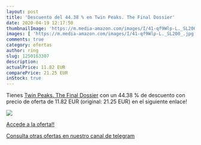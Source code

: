 ```yaml
---
layout: post
title: 'Descuento del 44.38 % en Twin Peaks. The Final Dossier'
date: 2020-04-19 12:17:50
thumbnailImage: 'https://m.media-amazon.com/images/I/41-qf9Wlp-L._SL200_.jpg'
images: [ 'https://m.media-amazon.com/images/I/41-qf9Wlp-L._SL200_.jpg' ]
comments: true
category: ofertas
author: ring
slug: 1250163307
description:
actualPrice: 11.82 EUR
comparePrice: 21.25 EUR
inStock: true
---
```


Tienes [Twin Peaks. The Final Dossier](https://www.amazon.com/dp/1250163307/?tag=redken08-20) con un 44.38 % de descuento con precio de oferta de 11.82 EUR (original: 21.25 EUR) en el siguiente enlace!

[![](https://m.media-amazon.com/images/I/41-qf9Wlp-L._SL200_.jpg)](https://www.amazon.com/dp/1250163307/?tag=redken08-20)

[Accede a la oferta!!](https://www.amazon.com/dp/1250163307/?tag=redken08-20)

[Consulta otras ofertas en nuestro canal de telegram](https://t.me/s/ofertas25)
